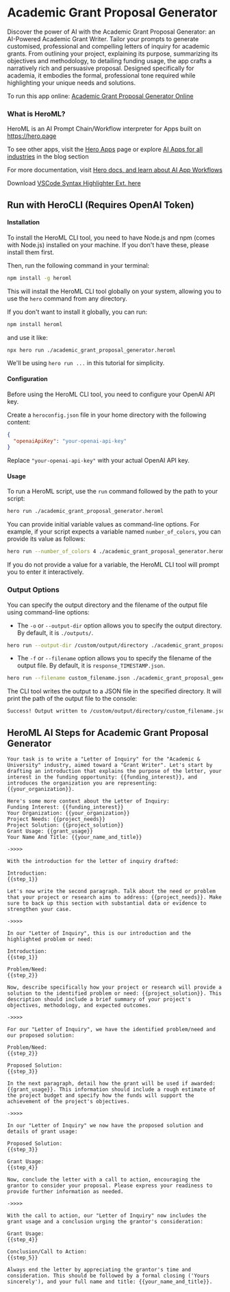# Academic Grant Proposal Generator

Discover the power of AI with the Academic Grant Proposal Generator: an AI-Powered Academic Grant Writer. Tailor your prompts to generate customised, professional and compelling letters of inquiry for academic grants. From outlining your project, explaining its purpose, summarizing its objectives and methodology, to detailing funding usage, the app crafts a narratively rich and persuasive proposal. Designed specifically for academia, it embodies the formal, professional tone required while highlighting your unique needs and solutions.

To run this app online: [Academic Grant Proposal Generator Online](https://hero.page/app/academic-grant-proposal-generator-ai-powered-academic-grant-writer/S9hUwpqgAb7gQbfsGOAe)

### What is HeroML?
HeroML is an AI Prompt Chain/Workflow interpreter for Apps built on https://hero.page 

To see other apps, visit the [Hero Apps](https://hero.page/apps) page or explore [AI Apps for all industries](https://hero.page/blog) in the blog section

For more documentation, visit [Hero docs, and learn about AI App Workflows](https://hero.page/tutorials/introduction-to-heroml)

Download [VSCode Syntax Highlighter Ext. here](https://marketplace.visualstudio.com/items?itemName=hero-page.heroml)

## Run with HeroCLI (Requires OpenAI Token)

#### Installation

To install the HeroML CLI tool, you need to have Node.js and npm (comes with Node.js) installed on your machine. If you don't have these, please install them first. 

Then, run the following command in your terminal:

```bash
npm install -g heroml
```

This will install the HeroML CLI tool globally on your system, allowing you to use the `hero` command from any directory.

If you don't want to install it globally, you can run:

```bash
npm install heroml
```

and use it like:

```bash
npx hero run ./academic_grant_proposal_generator.heroml
```

We'll be using `hero run ...` in this tutorial for simplicity.

#### Configuration

Before using the HeroML CLI tool, you need to configure your OpenAI API key. 

Create a `heroconfig.json` file in your home directory with the following content:

```json
{
  "openaiApiKey": "your-openai-api-key"
}
```

Replace `"your-openai-api-key"` with your actual OpenAI API key.

#### Usage

To run a HeroML script, use the `run` command followed by the path to your script:

```bash
hero run ./academic_grant_proposal_generator.heroml
```

You can provide initial variable values as command-line options. For example, if your script expects a variable named `number_of_colors`, you can provide its value as follows:

```bash
hero run --number_of_colors 4 ./academic_grant_proposal_generator.heroml
```

If you do not provide a value for a variable, the HeroML CLI tool will prompt you to enter it interactively.

### Output Options

You can specify the output directory and the filename of the output file using command-line options:

- The `-o` or `--output-dir` option allows you to specify the output directory. By default, it is `./outputs/`.

```bash
hero run --output-dir /custom/output/directory ./academic_grant_proposal_generator.heroml
```

- The `-f` or `--filename` option allows you to specify the filename of the output file. By default, it is `response_TIMESTAMP.json`.

```bash
hero run --filename custom_filename.json ./academic_grant_proposal_generator.heroml
```

The CLI tool writes the output to a JSON file in the specified directory. It will print the path of the output file to the console:

```bash
Success! Output written to /custom/output/directory/custom_filename.json
```


## HeroML AI Steps for Academic Grant Proposal Generator
```
Your task is to write a "Letter of Inquiry" for the "Academic & University" industry, aimed toward a "Grant Writer". Let's start by drafting an introduction that explains the purpose of the letter, your interest in the funding opportunity: {{funding_interest}}, and introduces the organization you are representing: {{your_organization}}.

Here's some more context about the Letter of Inquiry:
Funding Interest: {{funding_interest}}
Your Organization: {{your_organization}}
Project Needs: {{project_needs}}
Project Solution: {{project_solution}}
Grant Usage: {{grant_usage}}
Your Name And Title: {{your_name_and_title}}

->>>>

With the introduction for the letter of inquiry drafted:

Introduction:
{{step_1}}

Let's now write the second paragraph. Talk about the need or problem that your project or research aims to address: {{project_needs}}. Make sure to back up this section with substantial data or evidence to strengthen your case.

->>>>

In our "Letter of Inquiry", this is our introduction and the highlighted problem or need:

Introduction:
{{step_1}}

Problem/Need:
{{step_2}}

Now, describe specifically how your project or research will provide a solution to the identified problem or need: {{project_solution}}. This description should include a brief summary of your project's objectives, methodology, and expected outcomes.

->>>>

For our "Letter of Inquiry", we have the identified problem/need and our proposed solution:

Problem/Need:
{{step_2}}

Proposed Solution:
{{step_3}}

In the next paragraph, detail how the grant will be used if awarded: {{grant_usage}}. This information should include a rough estimate of the project budget and specify how the funds will support the achievement of the project's objectives.

->>>>

In our "Letter of Inquiry" we now have the proposed solution and details of grant usage:

Proposed Solution:
{{step_3}}

Grant Usage:
{{step_4}}

Now, conclude the letter with a call to action, encouraging the grantor to consider your proposal. Please express your readiness to provide further information as needed.

->>>>

With the call to action, our "Letter of Inquiry" now includes the grant usage and a conclusion urging the grantor's consideration:

Grant Usage:
{{step_4}}

Conclusion/Call to Action:
{{step_5}}

Always end the letter by appreciating the grantor's time and consideration. This should be followed by a formal closing ('Yours sincerely'), and your full name and title: {{your_name_and_title}}.


```

